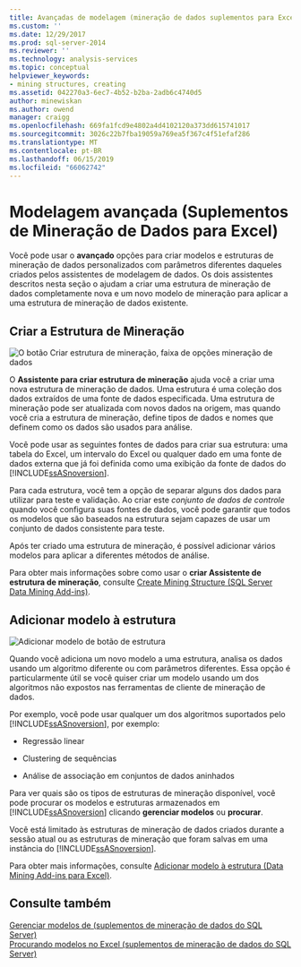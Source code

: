 ```yaml
---
title: Avançadas de modelagem (mineração de dados suplementos para Excel) | Microsoft Docs
ms.custom: ''
ms.date: 12/29/2017
ms.prod: sql-server-2014
ms.reviewer: ''
ms.technology: analysis-services
ms.topic: conceptual
helpviewer_keywords:
- mining structures, creating
ms.assetid: 042270a3-6ec7-4b52-b2ba-2adb6c4740d5
author: minewiskan
ms.author: owend
manager: craigg
ms.openlocfilehash: 669fa1fcd9e4802a4d4102120a373dd615741017
ms.sourcegitcommit: 3026c22b7fba19059a769ea5f367c4f51efaf286
ms.translationtype: MT
ms.contentlocale: pt-BR
ms.lasthandoff: 06/15/2019
ms.locfileid: "66062742"
---
```

# <a name="advanced-modeling-data-mining-add-ins-for-excel"></a>Modelagem avançada (Suplementos de Mineração de Dados para Excel)
  Você pode usar o **avançado** opções para criar modelos e estruturas de mineração de dados personalizados com parâmetros diferentes daqueles criados pelos assistentes de modelagem de dados. Os dois assistentes descritos nesta seção o ajudam a criar uma estrutura de mineração de dados completamente nova e um novo modelo de mineração para aplicar a uma estrutura de mineração de dados existente.  
  
## <a name="create-mining-structure"></a>Criar a Estrutura de Mineração  
 ![O botão Criar estrutura de mineração, faixa de opções mineração de dados](media/dmc-createstruct.gif "botão Criar estrutura de mineração, faixa de opções mineração de dados")  
  
 O **Assistente para criar estrutura de mineração** ajuda você a criar uma nova estrutura de mineração de dados. Uma estrutura é uma coleção dos dados extraídos de uma fonte de dados especificada.  Uma estrutura de mineração pode ser atualizada com novos dados na origem, mas quando você cria a estrutura de mineração, define tipos de dados e nomes que definem como os dados são usados para análise.  
  
 Você pode usar as seguintes fontes de dados para criar sua estrutura: uma tabela do Excel, um intervalo do Excel ou qualquer dado em uma fonte de dados externa que já foi definida como uma exibição da fonte de dados do [!INCLUDE[ssASnoversion](../includes/ssasnoversion-md.md)].  
  
 Para cada estrutura, você tem a opção de separar alguns dos dados para utilizar para teste e validação. Ao criar este *conjunto de dados de controle* quando você configura suas fontes de dados, você pode garantir que todos os modelos que são baseados na estrutura sejam capazes de usar um conjunto de dados consistente para teste.  
  
 Após ter criado uma estrutura de mineração, é possível adicionar vários modelos para aplicar a diferentes métodos de análise.  
  
 Para obter mais informações sobre como usar o **criar Assistente de estrutura de mineração**, consulte [Create Mining Structure &#40;SQL Server Data Mining Add-ins&#41;](create-mining-structure-sql-server-data-mining-add-ins.md).  
  
## <a name="add-model-to-structure"></a>Adicionar modelo à estrutura  
 ![Adicionar modelo de botão de estrutura](media/dmc-addmodel.gif "Add Model ao botão de estrutura")  
  
 Quando você adiciona um novo modelo a uma estrutura, analisa os dados usando um algoritmo diferente ou com parâmetros diferentes. Essa opção é particularmente útil se você quiser criar um modelo usando um dos algoritmos não expostos nas ferramentas de cliente de mineração de dados.  
  
 Por exemplo, você pode usar qualquer um dos algoritmos suportados pelo [!INCLUDE[ssASnoversion](../includes/ssasnoversion-md.md)], por exemplo:  
  
-   Regressão linear  
  
-   Clustering de sequências  
  
-   Análise de associação em conjuntos de dados aninhados  
  
 Para ver quais são os tipos de estruturas de mineração disponível, você pode procurar os modelos e estruturas armazenados em [!INCLUDE[ssASnoversion](../includes/ssasnoversion-md.md)] clicando **gerenciar modelos** ou **procurar**.  
  
 Você está limitado às estruturas de mineração de dados criados durante a sessão atual ou as estruturas de mineração que foram salvas em uma instância do [!INCLUDE[ssASnoversion](../includes/ssasnoversion-md.md)].  
  
 Para obter mais informações, consulte [Adicionar modelo à estrutura &#40;Data Mining Add-ins para Excel&#41;](add-model-to-structure-data-mining-add-ins-for-excel.md).  
  
## <a name="see-also"></a>Consulte também  
 [Gerenciar modelos de &#40;suplementos de mineração de dados do SQL Server&#41;](manage-models-sql-server-data-mining-add-ins.md)   
 [Procurando modelos no Excel &#40;suplementos de mineração de dados do SQL Server&#41;](browsing-models-in-excel-sql-server-data-mining-add-ins.md)  
  
  
